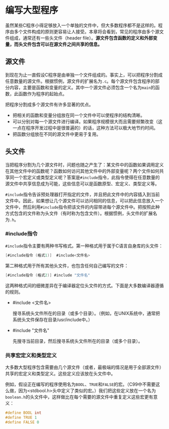 # 编写大型程序

虽然某些C程序小得足够放入一个单独的文件中，但大多数程序都不是这样的。程序由多个文件构成的原则更容易让人接受。本章将会看到，常见的程序由多个源文件组成，通常还有一些头文件（header file）。**源文件包含函数的定义和外部变量，而头文件包含可以在源文件之间共享的信息。**



## 源文件

到现在为止一直假设C程序是由单独一个文件组成的。事实上，可以把程序分割成任意数量的源文件。根据惯例，源文件的扩展名为`.c`。每个源文件包含程序的部分内容，主要是函数和变量的定义。其中一个源文件必须包含一个名为`main`的函数，此函数作为程序的起始点。



把程序分割成多个源文件有许多显著的优点。

- 把相关的函数和变量分组放在同一个文件中可以使程序的结构清晰。
- 可以分别对每一个源文件进行编译。如果程序规模很大而且需要频繁改变（这一点在程序开发过程中是很普遍的）的话，这种方法可以极大地节约时间。
- 把函数分组放在不同的源文件中更易于复用。



## 头文件

当把程序分割为几个源文件时，问题也随之产生了：某文件中的函数如果调用定义在其他文件中的函数呢？函数如何访问其他文件中的外部变量呢？两个文件如何共享同一个宏定义或类型定义呢？答案是`#include`指令，此指令使得在任意数量的源文件中共享信息成为可能，这些信息可以是函数原型、宏定义、类型定义等。



`#include`指令告诉预处理器打开指定的文件，并且把此文件中的内容插入到当前文件中。因此，如果想让几个源文件可以访问相同的信息，可以把此信息放入一个文件中，然后利用`#include`指令把该文件的内容带进每个源文件中。把按照此种方式包含的文件称为头文件（有时称为包含文件）。根据惯例，头文件的扩展名为`.h`。



### #include指令

`#include`指令主要有两种书写格式。第一种格式用于属于C语言自身库的头文件：

```c
[#include指令 (格式1)]  #include<文件名>
```

第二种格式用于所有其他头文件，也包含任何自己编写的文件：

```c
[#include指令 (格式2)] #include "文件名"
```

这两种格式间的细微差异在于编译器定位头文件的方式。下面是大多数编译器遵循的规则。

- #include <文件名>

  搜寻系统头文件所在的目录（或多个目录）。（例如，在UNIX系统中，通常把系统头文件保存在目录/usr/include中。）

- #include "文件名"

  先搜寻当前目录，然后搜寻系统头文件所在的目录（或多个目录）。



### 共享宏定义和类型定义

大多数大型程序包含需要由几个源文件（或者，最极端的情况是用于全部源文件）共享的宏定义和类型定义。这些定义应该放在头文件中。



例如，假设正在编写的程序使用名为`BOOL`、`TRUE`和`FALSE`的宏。（C99中不需要这么做，因为<stdbool.h>头中定义了类似的宏。）我们把这些定义放在一个名为`boolean.h`的头文件中，这样做比在每个需要的源文件中重复定义这些宏更有意义：

```c
#define BOOL int
#define TRUE 1
#define FALSE 0
```

